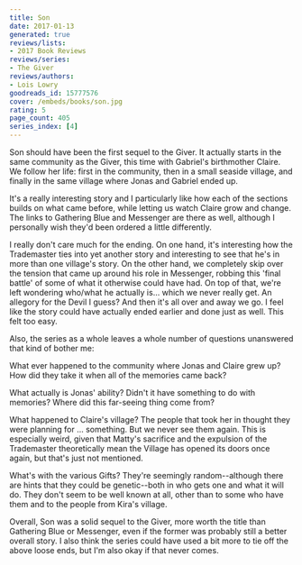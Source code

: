 ```yaml
---
title: Son
date: 2017-01-13
generated: true
reviews/lists:
- 2017 Book Reviews
reviews/series:
- The Giver
reviews/authors:
- Lois Lowry
goodreads_id: 15777576
cover: /embeds/books/son.jpg
rating: 5
page_count: 405
series_index: [4]
---
```

Son should have been the first sequel to the Giver. It actually starts in the same community as the Giver, this time with Gabriel's birthmother Claire. We follow her life: first in the community, then in a small seaside village, and finally in the same village where Jonas and Gabriel ended up.  

It's a really interesting story and I particularly like how each of the sections builds on what came before, while letting us watch Claire grow and change. The links to Gathering Blue and Messenger are there as well, although I personally wish they'd been ordered a little differently.  

<!--more-->

I really don't care much for the ending. On one hand, it's interesting how the Trademaster ties into yet another story and interesting to see that he's in more than one village's story. On the other hand, we completely skip over the tension that came up around his role in Messenger, robbing this 'final battle' of some of what it otherwise could have had. On top of that, we're left wondering who/what he actually is... which we never really get. An allegory for the Devil I guess? And then it's all over and away we go. I feel like the story could have actually ended earlier and done just as well. This felt too easy.  

Also, the series as a whole leaves a whole number of questions unanswered that kind of bother me:  

What ever happened to the community where Jonas and Claire grew up? How did they take it when all of the memories came back?  

What actually is Jonas' ability? Didn't it have something to do with memories? Where did this far-seeing thing come from?  

What happened to Claire's village? The people that took her in thought they were planning for ... something. But we never see them again. This is especially weird, given that Matty's sacrifice and the expulsion of the Trademaster theoretically mean the Village has opened its doors once again, but that's just not mentioned.  

What's with the various Gifts? They're seemingly random--although there are hints that they could be genetic--both in who gets one and what it will do. They don't seem to be well known at all, other than to some who have them and to the people from Kira's village.  

Overall, Son was a solid sequel to the Giver, more worth the title than Gathering Blue or Messenger, even if the former was probably still a better overall story. I also think the series could have used a bit more to tie off the above loose ends, but I'm also okay if that never comes.